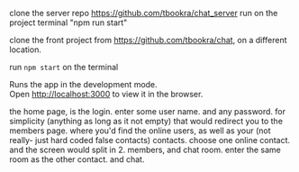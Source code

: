 clone the server repo https://github.com/tbookra/chat_server
run on the project terminal "npm run start"

clone the front project from https://github.com/tbookra/chat, on a different location.

run `npm start` on the terminal

Runs the app in the development mode.\
Open [http://localhost:3000](http://localhost:3000) to view it in the browser.

the home page, is the login. enter some user name. and any password. for simplicity (anything as long as it not empty)
that would redirect you to the members page. where you'd find the online users, as well as your (not really- just hard coded false contacts) contacts.
choose one online contact. and the screen would split in 2. members, and chat room.
enter the same room as the other contact. and chat.

